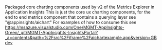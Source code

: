 Packaged core charting components used by v2 of the Metrics Explorer in Application Insights
This is just the core ux charting components, for the end to end metrics component that contains a querying layer see "@appinsights/aichart"
For examples of how to consume this see https://msazure.visualstudio.com/One/MGMT-AppInsights-Green/_git/MGMT-AppInsights-InsightsPortal?_a=contents&path=%2Fsrc%2Fiframe%2Faichartexample.app&version=GBdev
